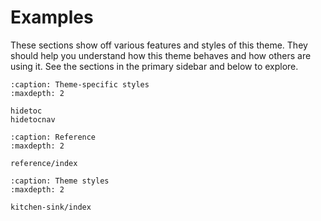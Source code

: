 # Examples

These sections show off various features and styles of this theme. They should help you understand how this theme behaves and how others are using it. See the sections in the primary sidebar and below to explore.

```{toctree}
:caption: Theme-specific styles
:maxdepth: 2

hidetoc
hidetocnav
```

```{toctree}
:caption: Reference
:maxdepth: 2

reference/index
```

```{toctree}
:caption: Theme styles
:maxdepth: 2

kitchen-sink/index
```
